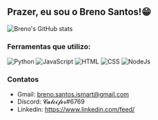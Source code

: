 ## Prazer, eu sou o Breno Santos!😁

![Breno's GitHub stats](https://github-readme-stats.vercel.app/api?username=BrenoSantoS2&show_icons=true&theme=tokyonight)

### Ferramentas que utilizo:
![Python](https://img.shields.io/badge/Python-14354C?style=for-the-badge&logo=python&logoColor=white)
![JavaScript](https://img.shields.io/badge/JavaScript-F7DF1E?style=for-the-badge&logo=javascript&logoColor=black)
![HTML](https://img.shields.io/badge/HTML-239120?style=for-the-badge&logo=html5&logoColor=white)
![CSS](https://img.shields.io/badge/CSS-239120?&style=for-the-badge&logo=css3&logoColor=white)
![NodeJs](https://img.shields.io/badge/Node.js-43853D?style=for-the-badge&logo=node.js&logoColor=white)

### Contatos
 - Gmail: breno.santos.ismart@gmail.com
- Discord: 𝓒𝓪𝓵𝓬𝓲𝓯𝓮𝓻#6769
- Linkedin: https://www.linkedin.com/feed/
